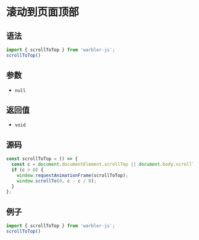 

# 滚动到页面顶部

## 语法


```js
import { scrollToTop } from 'warbler-js';
scrollToTop()
```

## 参数

- `null`

## 返回值

- `void`

## 源码


```js
const scrollToTop = () => {
  const c = document.documentElement.scrollTop || document.body.scrollTop;
  if (c > 0) {
    window.requestAnimationFrame(scrollToTop);
    window.scrollTo(0, c - c / 8);
  }
};
```

## 例子


```js
import { scrollToTop } from 'warbler-js';
scrollToTop()
```